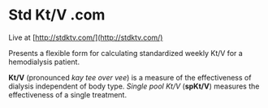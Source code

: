 Std Kt/V .com
=============

Live at [http://stdktv.com/](http://stdktv.com/)

Presents a flexible form for calculating standardized weekly Kt/V for a hemodialysis patient.

**Kt/V** (pronounced *kay tee over vee*) is a measure of the effectiveness of dialysis independent of body type. *Single pool Kt/V* (**spKt/V**) measures the effectiveness of a single treatment.

